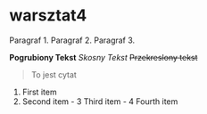 # warsztat4

Paragraf 1.
Paragraf 2.
Paragraf 3.

**Pogrubiony Tekst**
*Skosny Tekst*
~~Przekreslony tekst~~

> To jest cytat
  1. First item
  2. Second item
    - 3 Third item
    - 4 Fourth item

